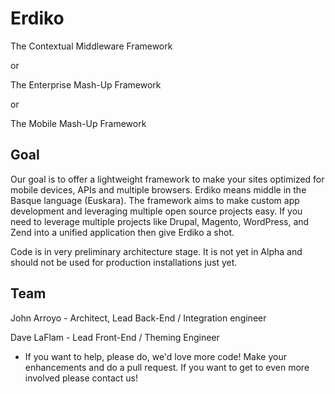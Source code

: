 Erdiko
=======

The Contextual Middleware Framework

or 

The Enterprise Mash-Up Framework

or 

The Mobile Mash-Up Framework

Goal
----

Our goal is to offer a lightweight framework to make your sites optimized for mobile devices, APIs and multiple browsers.  Erdiko means middle in the Basque language (Euskara).  The framework aims to make custom app development and leveraging multiple open source projects easy.  If you need to leverage multiple projects like Drupal, Magento, WordPress, and Zend into a unified application then give Erdiko a shot.

Code is in very preliminary architecture stage.  It is not yet in Alpha and should not be used for production installations just yet.

Team
----

John Arroyo - Architect, Lead Back-End / Integration engineer

Dave LaFlam - Lead Front-End / Theming Engineer

* If you want to help, please do, we'd love more code!  Make your enhancements and do a pull request.  If you want to get to even more involved please contact us!
